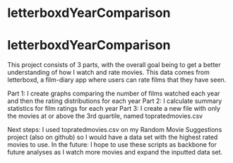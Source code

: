 # letterboxdYearComparison
# letterboxdYearComparison


This project consists of 3 parts, with the overall goal being to get a better understanding of how I watch and rate movies.
This data comes from letterboxd, a film-diary app where users can rate films that they have seen.

Part 1: I create graphs comparing the number of films watched each year and then the rating distributions for each year
Part 2: I calculate summary statistics for film ratings for each year
Part 3: I create a new file with only the movies at or above the 3rd quartile, named topratedmovies.csv

Next steps: I used topratedmovies.csv on my Random Movie Suggestions project (also on github) so I would have a data set with the highest rated movies to use.
In the future: I hope to use these scripts as backbone for future analyses as I watch more movies and expand the inputted data set.
